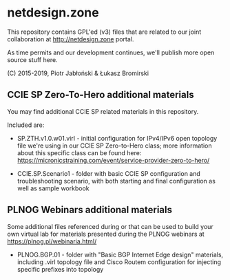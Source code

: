 # netdesign.zone

This repository contains GPL'ed (v3) files that are related to our joint collaboration
at http://netdesign.zone portal.

As time permits and our development continues, we'll publish more open source stuff
here.

(C) 2015-2019, Piotr Jabłoński & Łukasz Bromirski

## CCIE SP Zero-To-Hero additional materials

You may find additional CCIE SP related materials in this repository.

Included are:

* SP.ZTH.v1.0.w01.virl - initial configuration for IPv4/IPv6 open topology file we're using in our CCIE SP Zero-to-Hero class; more information about this specific class can be found here: https://micronicstraining.com/event/service-provider-zero-to-hero/

* CCIE.SP.Scenario1 - folder with basic CCIE SP configuration and troubleshooting scenario, with both starting and final configuration as well as sample workbook

## PLNOG Webinars additional materials

Some additional files referenced during or that can be used to build your own virtual lab for materials presented during the PLNOG webinars at https://plnog.pl/webinaria.html/

* PLNOG.BGP.01 - folder with "Basic BGP Internet Edge design" materials, including .virl topology file and Cisco Routem configuration for injecting specific prefixes into topology
